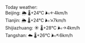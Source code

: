 Today weather:  
Beijing: 🌦   🌡️+24°C 🌬️←4km/h  
Tianjin: 🌦   🌡️+24°C 🌬️↘7km/h  
Shijiazhuang: ☀️   🌡️+28°C 🌬️→4km/h  
Tangshan: ☁️   🌡️+26°C 🌬️↖6km/h  

